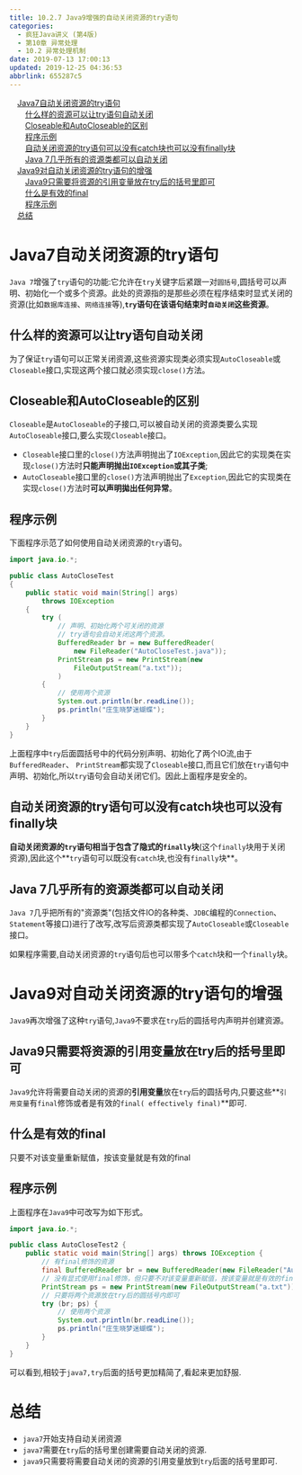 ```yaml
---
title: 10.2.7 Java9增强的自动关闭资源的try语句
categories: 
  - 疯狂Java讲义 (第4版)
  - 第10章 异常处理
  - 10.2 异常处理机制
date: 2019-07-13 17:00:13
updated: 2019-12-25 04:36:53
abbrlink: 655287c5
---
```

<div id='my_toc'><a href="/JavaReadingNotes/655287c5/#Java7自动关闭资源的try语句" class="header_1">Java7自动关闭资源的try语句</a>&nbsp;<br><a href="/JavaReadingNotes/655287c5/#什么样的资源可以让try语句自动关闭" class="header_2">什么样的资源可以让try语句自动关闭</a>&nbsp;<br><a href="/JavaReadingNotes/655287c5/#Closeable和AutoCloseable的区别" class="header_2">Closeable和AutoCloseable的区别</a>&nbsp;<br><a href="/JavaReadingNotes/655287c5/#程序示例" class="header_2">程序示例</a>&nbsp;<br><a href="/JavaReadingNotes/655287c5/#自动关闭资源的try语句可以没有catch块也可以没有finally块" class="header_2">自动关闭资源的try语句可以没有catch块也可以没有finally块</a>&nbsp;<br><a href="/JavaReadingNotes/655287c5/#Java-7几乎所有的资源类都可以自动关闭" class="header_2">Java 7几乎所有的资源类都可以自动关闭</a>&nbsp;<br><a href="/JavaReadingNotes/655287c5/#Java9对自动关闭资源的try语句的增强" class="header_1">Java9对自动关闭资源的try语句的增强</a>&nbsp;<br><a href="/JavaReadingNotes/655287c5/#Java9只需要将资源的引用变量放在try后的括号里即可" class="header_2">Java9只需要将资源的引用变量放在try后的括号里即可</a>&nbsp;<br><a href="/JavaReadingNotes/655287c5/#什么是有效的final" class="header_2">什么是有效的final</a>&nbsp;<br><a href="/JavaReadingNotes/655287c5/#程序示例" class="header_2">程序示例</a>&nbsp;<br><a href="/JavaReadingNotes/655287c5/#总结" class="header_1">总结</a>&nbsp;<br></div>
<style>.header_1{margin-left: 1em;}.header_2{margin-left: 2em;}.header_3{margin-left: 3em;}.header_4{margin-left: 4em;}.header_5{margin-left: 5em;}.header_6{margin-left: 6em;}</style>
<!--more-->
<script>if (navigator.platform.search('arm')==-1){document.getElementById('my_toc').style.display = 'none';}var e,p = document.getElementsByTagName('p');while (p.length>0) {e = p[0];e.parentElement.removeChild(e);}</script>

<!--end-->
# Java7自动关闭资源的try语句
`Java 7`增强了`try`语句的功能:它允许在`try`关键字后紧跟一对`圆括号`,圆括号可以声明、初始化一个或多个资源。此处的资源指的是那些必须在程序结束时显式关闭的资源(比如`数据库连接`、`网络连接`等),**`try`语句在该语句结束时`自动关闭`这些资源**。
## 什么样的资源可以让try语句自动关闭 ##
为了保证`try`语句可以正常关闭资源,这些资源实现类必须实现`AutoCloseable`或`Closeable`接口,实现这两个接口就必须实现`close()`方法。
## Closeable和AutoCloseable的区别 ##
`Closeable`是`AutoCloseable`的子接口,可以被自动关闭的资源类要么实现`AutoCloseable`接口,要么实现`Closeable`接口。 
- `Closeable`接口里的`close()`方法声明抛出了`IOException`,因此它的实现类在实现`close()`方法时**只能声明抛出`IOException`或其子类**;
- `AutoCloseable`接口里的`close()`方法声明抛出了`Exception`,因此它的实现类在实现`close()`方法时**可以声明拋出任何异常**。

## 程序示例
下面程序示范了如何使用自动关闭资源的`try`语句。
```java
import java.io.*;

public class AutoCloseTest
{
    public static void main(String[] args)
        throws IOException
    {
        try (
            // 声明、初始化两个可关闭的资源
            // try语句会自动关闭这两个资源。
            BufferedReader br = new BufferedReader(
                new FileReader("AutoCloseTest.java"));
            PrintStream ps = new PrintStream(new
                FileOutputStream("a.txt"));
            )
        {
            // 使用两个资源
            System.out.println(br.readLine());
            ps.println("庄生晓梦迷蝴蝶");
        }
    }
}
```
上面程序中`try`后面圆括号中的代码分别声明、初始化了两个IO流,由于`BufferedReader`、 `PrintStream`都实现了`Closeable`接口,而且它们放在`try`语句中声明、初始化,所以`try`语句会自动关闭它们。因此上面程序是安全的。
## 自动关闭资源的try语句可以没有catch块也可以没有finally块
**自动关闭资源的`try`语句相当于包含了隐式的`finally`块**(这个`finally`块用于关闭资源),因此这个**`try`语句可以既没有`catch`块,也没有`finally`块**。
## Java 7几乎所有的资源类都可以自动关闭 ##
`Java 7`几乎把所有的"资源类"(包括文件IO的各种类、`JDBC`编程的`Connection`、`Statement`等接口)进行了改写,改写后资源类都实现了`AutoCloseable`或`Closeable`接口。

如果程序需要,自动关闭资源的`try`语句后也可以带多个`catch`块和一个`finally`块。
# Java9对自动关闭资源的try语句的增强
`Java9`再次增强了这种`try`语句,`Java9`不要求在`try`后的圆括号内声明并创建资源。
## Java9只需要将资源的引用变量放在try后的括号里即可
`Java9`允许将需要自动关闭的资源的**引用变量**放在`try`后的圆括号内,只要这些**`引用变量`有`final`修饰或者是有效的`final( effectively final)`**即可.
## 什么是有效的final
只要不对该变量重新赋值，按该变量就是有效的final
## 程序示例
上面程序在`Java9`中可改写为如下形式。
```java
import java.io.*;

public class AutoCloseTest2 {
	public static void main(String[] args) throws IOException {
		// 有final修饰的资源
		final BufferedReader br = new BufferedReader(new FileReader("AutoCloseTest.java"));
		// 没有显式使用final修饰，但只要不对该变量重新赋值，按该变量就是有效的final
		PrintStream ps = new PrintStream(new FileOutputStream("a.txt"));
		// 只要将两个资源放在try后的圆括号内即可
		try (br; ps) {
			// 使用两个资源
			System.out.println(br.readLine());
			ps.println("庄生晓梦迷蝴蝶");
		}
	}
}
```
可以看到,相较于`java7,try`后面的括号更加精简了,看起来更加舒服.
# 总结
- `java7`开始支持自动关闭资源
- `java7`需要在`try`后的括号里创建需要自动关闭的资源.
- `java9`只需要将需要自动关闭的资源的引用变量放到`try`后面的括号里即可.
